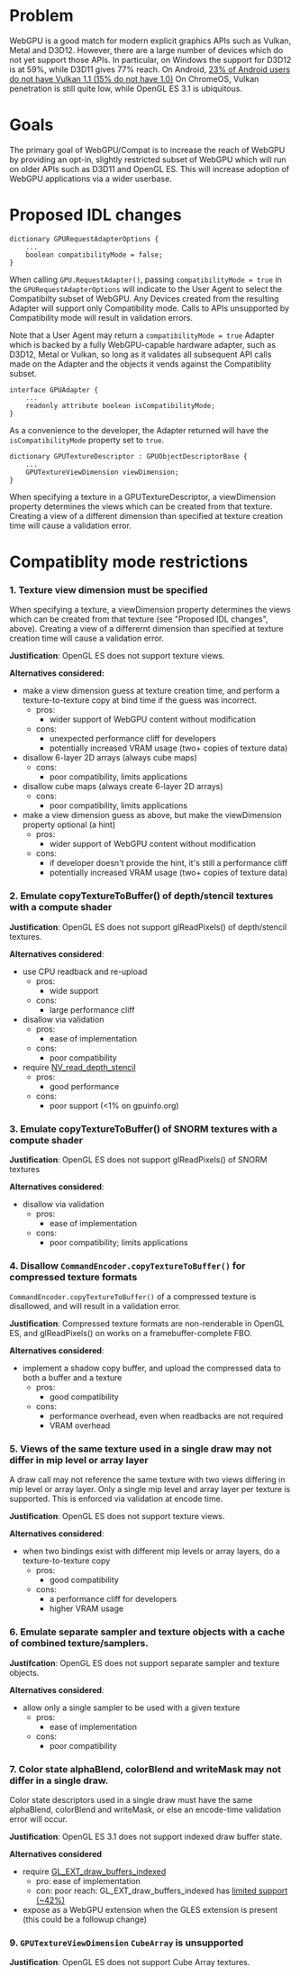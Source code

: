 # Problem

WebGPU is a good match for modern explicit graphics APIs such as Vulkan, Metal and D3D12. However, there are a large number of devices which do not yet support those APIs. In particular, on Windows the support for D3D12 is at 59%, while D3D11 gives 77% reach. On Android, [23% of Android users do not have Vulkan 1.1 (15% do not have 1.0)](https://developer.android.com/about/dashboards) On ChromeOS, Vulkan penetration is still quite low, while OpenGL ES 3.1 is ubiquitous.

# Goals

The primary goal of WebGPU/Compat is to increase the reach of WebGPU by providing an opt-in, slightly restricted subset of WebGPU which will run on older APIs such as D3D11 and OpenGL ES. This will increase adoption of WebGPU applications via a wider userbase.

# Proposed IDL changes

```
dictionary GPURequestAdapterOptions {
    ...
    boolean compatibilityMode = false;
}

```

When calling `GPU.RequestAdapter()`, passing `compatibilityMode = true` in the `GPURequestAdapterOptions` will indicate to the User Agent to select the Compatibilty subset of WebGPU. Any Devices created from the resulting Adapter will support only Compatibility mode. Calls to APIs unsupported by Compatibility mode will result in validation errors.

Note that a User Agent may return a `compatibilityMode = true` Adapter which is backed by a fully WebGPU-capable hardware adapter, such as D3D12, Metal or Vulkan, so long as it validates all subsequent API calls made on the Adapter and the objects it vends against the Compatiblity subset.

```
interface GPUAdapter {
    ...
    readonly attribute boolean isCompatibilityMode;
}
```

As a convenience to the developer, the Adapter returned will have the `isCompatibilityMode` property set to `true`.


```
dictionary GPUTextureDescriptor : GPUObjectDescriptorBase {
    ...
    GPUTextureViewDimension viewDimension;
}
```

When specifying a texture in a GPUTextureDescriptor, a viewDimension property determines the views which can be created from that texture. Creating a view of a different dimension than specified at texture creation time will cause a validation error.

# Compatiblity mode restrictions

### 1. Texture view dimension must be specified 

When specifying a texture, a viewDimension property determines the views which can be created from that texture (see "Proposed IDL changes", above). Creating a view of a differernt dimension than specified at texture creation time will cause a validation error.

**Justification**: OpenGL ES does not support texture views.

**Alternatives considered:**
- make a view dimension guess at texture creation time, and perform a texture-to-texture copy at bind time if the guess was incorrect.
  - pros:
    - wider support of WebGPU content without modification
  - cons:
    - unexpected performance cliff for developers
    - potentially increased VRAM usage (two+ copies of texture data)
- disallow 6-layer 2D arrays (always cube maps)
  - cons:
    - poor compatibility, limits applications
- disallow cube maps (always create 6-layer 2D arrays)
  - cons:
    - poor compatibility, limits applications
- make a view dimension guess as above, but make the viewDimension property optional (a hint)
  - pros:
    - wider support of WebGPU content without modification
  - cons:
    - if developer doesn't provide the hint, it's still a performance cliff
    - potentially increased VRAM usage (two+ copies of texture data)

### 2. Emulate copyTextureToBuffer() of depth/stencil textures with a compute shader

**Justification**: OpenGL ES does not support glReadPixels() of depth/stencil textures.

**Alternatives considered**:
- use CPU readback and re-upload
  - pros:
    - wide support
  - cons:
    - large performance cliff
- disallow via validation
  - pros:
    - ease of implementation
  - cons:
    - poor compatibility
- require [NV_read_depth_stencil](https://registry.khronos.org/OpenGL/extensions/NV/NV_read_depth_stencil.txt)
  - pros:
    - good performance
  - cons:
    - poor support (<1% on gpuinfo.org)

### 3. Emulate copyTextureToBuffer() of SNORM textures with a compute shader

**Justification**: OpenGL ES does not support glReadPixels() of SNORM textures

**Alternatives considered**:
- disallow via validation
  - pros:
    - ease of implementation
  - cons:
    - poor compatibility; limits applications

### 4. Disallow `CommandEncoder.copyTextureToBuffer()` for compressed texture formats

`CommandEncoder.copyTextureToBuffer()` of a compressed texture is disallowed, and will result in a validation error.

**Justification**: Compressed texture formats are non-renderable in OpenGL ES, and
glReadPixels() on works on a framebuffer-complete FBO.

**Alternatives considered**: 
- implement a shadow copy buffer, and upload the compressed data to both a buffer and a texture
  - pros:
    - good compatibility
  - cons:
    - performance overhead, even when readbacks are not required
    - VRAM overhead

### 5. Views of the same texture used in a single draw may not differ in mip level or array layer 

A draw call may not reference the same texture with two views differing in mip level or array layer. Only a single mip level and array layer per texture is supported. This is enforced via validation at encode time.

**Justification**: OpenGL ES does not support texture views.

**Alternatives considered**:

- when two bindings exist with different mip levels or array layers, do a texture-to-texture copy
  - pros:
    - good compatibility
  - cons:
    - a performance cliff for developers
    - higher VRAM usage

### 6. Emulate separate sampler and texture objects with a cache of combined texture/samplers.

**Justifcation**: OpenGL ES does not support separate sampler and texture objects.

**Alternatives considered**:

- allow only a single sampler to be used with a given texture
  - pros:
    - ease of implementation
  - cons:
    - poor compatibility

### 7. Color state alphaBlend, colorBlend and writeMask may not differ in a single draw.

Color state descriptors used in a single draw must have the same alphaBlend, colorBlend and writeMask, or else an encode-time validation error will occur.

**Justification**: OpenGL ES 3.1 does not support indexed draw buffer state.

**Alternatives considered**
- require [GL_EXT_draw_buffers_indexed](https://registry.khronos.org/OpenGL/extensions/EXT/EXT_draw_buffers_indexed.txt) 
  - pro: ease of implementation
  - con: poor reach: GL_EXT_draw_buffers_indexed has [limited support (~42%)](https://opengles.gpuinfo.org/listreports.php?extension=GL_EXT_draw_buffers_indexed)
- expose as a WebGPU extension when the GLES extension is present (this could be a followup change)

### 9. `GPUTextureViewDimension` `CubeArray` is unsupported

**Justification**: OpenGL ES does not support Cube Array textures.
